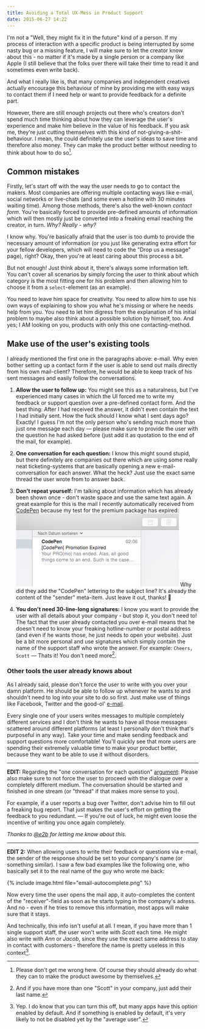 ```yaml
---
title: Avoiding a Total UX-Mess in Product Support
date: 2015-06-27 14:22
---
```


I'm not a "Well, they might fix it in the future" kind of a person. If my process of interaction with a specific product is being interrupted by some nasty bug or a missing feature, I will make sure to let the creator know about this - no matter if it's made by a single person or a company like Apple (I still believe that the folks over there will take their time to read it and sometimes even write back).

And what I really like is, that many companies and independent creatives actually encourage this behaviour of mine by providing me with easy ways to contact them if I need help or want to provide feedback for a definite part.

However, there are still enough projects out there who's creators don't spend much time thinking about how they can leverage the user's experience and make him believe in the value of his feedback. If you ask me, they're just cutting themselves with this kind of not-giving-a-shit-behaviour. I mean, the could definitely use the user's ideas to save time and therefore also money. They can make the product better without needing to think about how to do so[^1].

## Common mistakes

Firstly, let's start off with the way the user needs to go to contact the makers. Most companies are offering multiple contacting ways like e-mail, social networks or live-chats (and some even a hotline with 30 minutes waiting time). Among those methods, there's also the well-known *contact form*. You're basically forced to provide pre-defined amounts of information which will then mostly just be converted into a freaking email reaching the creator, in turn. *Why? Really - why?*

I know why. You're basically afraid that the user is too dumb to provide the necessary amount of information (or you just like generating extra effort for your fellow developers, which will need to code the "Drop us a message" page), right? Okay, then you're at least caring about this process a bit.

But not enough! Just think about it, there's always some information left. You can't cover all scenarios by simply forcing the user to think about which category is the most fitting one for his problem and then allowing him to choose it from a `select`-element (as an example).

You need to leave him space for creativity. You need to allow him to use his own ways of explaining to show you what he's missing or where he needs help from you. You need to let him digress from the explanation of his initial problem to maybe also think about a possible solution by himself, too. And yes; I AM looking on you, products with only this one contacting-method.

## Make use of the user's existing tools

I already mentioned the first one in the paragraphs above: e-mail. Why even bother setting up a contact form if the user is able to send out mails directly from his own mail-client? Therefore, he would be able to keep track of his sent messages and easily follow the conversations.

1. **Allow the user to follow up:** You might see this as a naturalness, but I've experienced many cases in which the UI forced me to write my feedback or support question over a pre-defined contact form. And the best thing: After I had received the answer, it didn't even contain the text I had initially sent. How the fuck should I know what I sent days ago? Exactly! I guess I'm not the only person who's sending much more than just one message each day — please make sure to provide the user with the question he had asked before (just add it as quotation to the end of the mail, for example).

2. **One conversation for each question:** I know this might sound stupid, but there definitely are companies out there which are using some really neat ticketing-systems that are basically opening a new e-mail-conversation for each answer. What the heck? Just use the exact same thread the user wrote from to answer back.

3. **Don't repeat yourself:** I'm talking about information which has already been shown once - don't waste space and use the same text again. A great example for this is the mail I recently automatically received from [CodePen][1] because my test for the premium package has expired: ![e-mail from CodePen](/assets/static/codepen-support.png)
Why did they add the "CodePen" lettering to the subject line? It's already the content of the "sender" meta-item. Just leave it out, thanks! 🐶

4. **You don't need 30-line-long signatures:** I know you want to provide the user with all details about your company - but stop it, you don't need to! The fact that the user already contacted you over e-mail means that he doesn't need to know your freaking hotline-number or postal address (and even if he wants those, he just needs to open your website). Just be a bit more personal and use signatures which simply contain the name of the support staff who wrote the answer. For example: `Cheers, Scott` — Thats it! You don't need more[^2].

### Other tools the user already knows about

As I already said, please don't force the user to write with you over your damn platform. He should be able to follow up whenever he wants to and shouldn't need to log into your site to do so first. Just make use of things like Facebook, Twitter and the good-ol' [e-mail][2].

Every single one of your users writes messages to multiple completely different services and I don't think he wants to have all those messages scattered around different platforms (at least I personally don't think that's purposeful in any way). Take your time and make sending feedback and support questions more comfortable! You'll quickly see that more users are spending their extremely valuable time to make your product better, because they want to be able to use it without disorders.

---

**EDIT:** Regarding the "one conversation for each question" [argument][3]: Please also make sure to not force the user to proceed with the dialogue over a completely different medium. The conversation should be started and finished in one stream (or "thread" if that makes more sense to you).

For example, if a user reports a bug over Twitter, don't advise him to fill out a freaking bug report. That just makes the user's effort on getting the feedback to you redundant. — If you're out of luck, he might even loose the incentive of writing you once again completely.

*Thanks to [@e2b][4] for letting me know about this.*

---

**EDIT 2:** When allowing users to write their feedback or questions via e-mail, the sender of the response should be set to your company's name (or something similar). I saw a few bad examples like the following one, who basically set it to the real name of the guy who wrote me back:

{% include image.html file="email-autocomplete.png" %}

Now every time the user opens the mail app, it auto-completes the content of the "receiver"-field as soon as he starts typing in the company's adress. And no - even if he tries to remove this information, most apps will make sure that it stays.

And technically, this info isn't useful at all. I mean, if you have more than 1 single support staff, the user won't write with *Scott* each time. He might also write with *Ann* or *Jacob*, since they use the exact same address to stay in contact with customers - therefore the name is pretty useless in this context[^3].

[^1]: Please don't get me wrong here. Of course they should already do what they can to make the product awesome by themselves.

[^2]: And if you have more than one "Scott" in your company, just add their last name.

[^3]: Yep. I do know that you can turn this off, but many apps have this option enabled by default. And if something is enabled by default, it's very likely to not be disabled yet by the "average user".

[1]: http://codepen.io
[2]: http://www.guinnessworldrecords.com/60/images/records/1971.jpg "Ray Tomlinson — a.k.a. the guy who wrote the first ever email"
[3]: #make-use-of-the-users-existing-tools
[4]: https://github.com/e2b